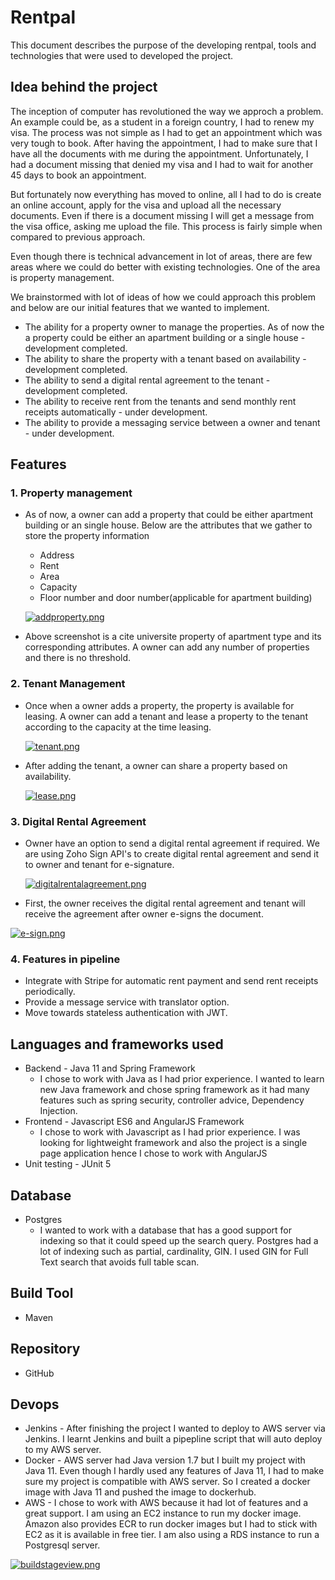 # Rentpal

This document describes the purpose of the developing rentpal, tools and technologies that were used to developed the project.

## Idea behind the project
The inception of computer has revolutioned the way we approch a problem. An example could be, as a student in a foreign country, I had to renew my visa. The process was not simple as I had to get an appointment which was very tough to book. After having the appointment, I had to make sure that I have all the documents with me during the appointment. Unfortunately, I had a document missing that denied my visa and I had to wait for another 45 days to book an appointment.

But fortunately now everything has moved to online, all I had to do is create an online account, apply for the visa and upload all the necessary documents. Even if there is a document missing I will get a message from the visa office, asking me upload the file. This process is fairly simple when compared to previous approach.

Even though there is technical advancement in lot of areas, there are few areas where we could do better with existing technologies. One of the area is property management.

We brainstormed with lot of ideas of how we could approach this problem and below are our initial features that we wanted to implement.

* The ability for a property owner to manage the properties. As of now the a property could be either an apartment building or a single house - development completed.
* The ability to share the property with a tenant based on availability - development completed.
* The ability to send a digital rental agreement to the tenant - development completed.
* The ability to receive rent from the tenants and send monthly rent receipts automatically - under development.
* The ability to provide a messaging service between a owner and tenant - under development. 

## Features 

### 1. Property management
  - As of now, a owner can add a property that could be either apartment building or an single house. Below are the attributes that we gather to store the property information
    * Address
    * Rent
    * Area
    * Capacity
    * Floor number and door number(applicable for apartment building)
    
    [![addproperty.png](https://i.postimg.cc/QtSFPW4p/addproperty.png)](https://postimg.cc/2bbjL3f6)
 
  - Above screenshot is a cite universite property of apartment type and its corresponding attributes. A owner can add any number of properties and there is no threshold. 
 
### 2. Tenant Management
  - Once when a owner adds a property, the property is available for leasing. A owner can add a tenant and lease a property to the tenant according to the capacity at the time leasing. 
  
    [![tenant.png](https://i.postimg.cc/pX3wNW67/tenant.png)](https://postimg.cc/Wh6Wgvj6)
    
  - After adding the tenant, a owner can share a property based on availability.
    
    [![lease.png](https://i.postimg.cc/Y05bP9Cz/lease.png)](https://postimg.cc/QKqQ9j5F)

### 3. Digital Rental Agreement
- Owner have an option to send a digital rental agreement if required. We are using Zoho Sign API's to create digital rental agreement and send it to owner and tenant for e-signature.   
    
  [![digitalrentalagreement.png](https://i.postimg.cc/Z5pK2DV8/digitalrentalagreement.png)](https://postimg.cc/jDqbJvV2)
    
 - First, the owner receives the digital rental agreement and tenant will receive the agreement after owner e-signs the document.
    
  [![e-sign.png](https://i.postimg.cc/7Y6yStFH/e-sign.png)](https://postimg.cc/grf5WscQ)
  
### 4. Features in pipeline
- Integrate with Stripe for automatic rent payment and send rent receipts periodically.
- Provide a message service with translator option.
- Move towards stateless authentication with JWT.

 ## Languages and frameworks used
 - Backend - Java 11 and Spring Framework
    - I chose to work with Java as I had prior experience. I wanted to learn new Java framework and chose spring framework as it had many features such as spring security, controller advice, Dependency Injection.
 - Frontend - Javascript ES6 and AngularJS Framework
     - I chose to work with Javascript as I had prior experience. I was looking for lightweight framework and also the project is a single page application hence I chose to work with AngularJS
 - Unit testing - JUnit 5
 
 ## Database 
 - Postgres
    - I wanted to work with a database that has a good support for indexing so that it could speed up the search query. Postgres had a lot of indexing such as partial, cardinality, GIN. I used GIN for Full Text search that avoids full table scan.
    
 ## Build Tool
 - Maven
 
 ## Repository
 - GitHub
  
 ## Devops
 - Jenkins - After finishing the project I wanted to deploy to AWS server via Jenkins. I learnt Jenkins and built a pipepline script that will auto deploy to my AWS server.
 - Docker - AWS server had Java version 1.7 but I built my project with Java 11. Even though I hardly used any features of Java 11, I had to make sure my project is compatible with AWS server. So I created a docker image with Java 11 and pushed the image to dockerhub.
 - AWS - I chose to work with AWS because it had lot of features and a great support. I am using an EC2 instance to run my docker image. Amazon also provides ECR to run docker images but I had to stick with EC2 as it is available in free tier. I am also using a RDS instance to run a Postgresql server. 
  
  [![buildstageview.png](https://i.postimg.cc/BbRhjGXb/buildstageview.png)](https://postimg.cc/XBcKPmK6)
 
 
 
    
  
  

